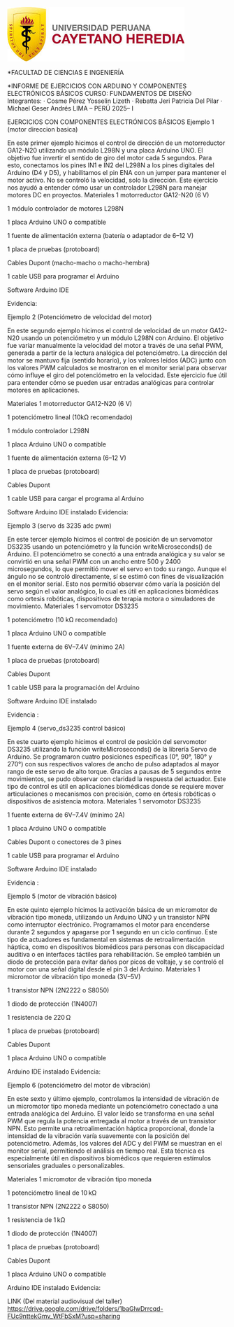 ![logo](https://github.com/Sawamurarebatta/GRUPO_4_FDD/blob/main/Entregables/INFORME%20DE%20EJERCICIOS%20CON%20ARDUINO/imagenes_informe/1.png)
  
  
*FACULTAD DE CIENCIAS E INGENIERÍA


*INFORME DE EJERCICIOS CON ARDUINO Y COMPONENTES ELECTRÓNICOS BÁSICOS
CURSO:
 FUNDAMENTOS DE DISEÑO
Integrantes:
·   	Cosme Pérez Yosselin Lizeth
·   	Rebatta Jeri Patricia Del Pilar
·   	Michael Geser Andrés
LIMA – PERÚ
2025– I

EJERCICIOS CON COMPONENTES ELECTRÓNICOS BÁSICOS
Ejemplo 1 (motor direccion basica)

En este primer ejemplo hicimos el control de dirección de un motorreductor GA12-N20 utilizando un módulo L298N y una placa Arduino UNO. El objetivo fue invertir el sentido de giro del motor cada 5 segundos. Para esto, conectamos los pines IN1 e IN2 del L298N a los pines digitales del Arduino (D4 y D5), y habilitamos el pin ENA con un jumper para mantener el motor activo. No se controló la velocidad, solo la dirección. Este ejercicio nos ayudó a entender cómo usar un controlador L298N para manejar motores DC en proyectos.
Materiales
1 motorreductor GA12-N20 (6 V)


1 módulo controlador de motores L298N


1 placa Arduino UNO o compatible


1 fuente de alimentación externa (batería o adaptador de 6–12 V)


1 placa de pruebas (protoboard)


Cables Dupont (macho-macho o macho-hembra)


1 cable USB para programar el Arduino


Software Arduino IDE

Evidencia:

















Ejemplo 2 (Potenciómetro de velocidad del motor)

En este segundo ejemplo hicimos el control de velocidad de un motor GA12-N20 usando un potenciómetro y un módulo L298N con Arduino. El objetivo fue variar manualmente la velocidad del motor a través de una señal PWM, generada a partir de la lectura analógica del potenciómetro. La dirección del motor se mantuvo fija (sentido horario), y los valores leídos (ADC) junto con los valores PWM calculados se mostraron en el monitor serial para observar cómo influye el giro del potenciómetro en la velocidad. Este ejercicio fue útil para entender cómo se pueden usar entradas analógicas para controlar motores en aplicaciones.

Materiales
1 motorreductor GA12-N20 (6 V)


1 potenciómetro lineal (10kΩ recomendado)


1 módulo controlador L298N


1 placa Arduino UNO o compatible


1 fuente de alimentación externa (6–12 V)


1 placa de pruebas (protoboard)


Cables Dupont


1 cable USB para cargar el programa al Arduino


Software Arduino IDE instalado
Evidencia:


















Ejemplo 3 (servo ds 3235 adc pwm)

En este tercer ejemplo hicimos el control de posición de un servomotor DS3235 usando un potenciómetro y la función writeMicroseconds() de Arduino. El potenciómetro se conectó a una entrada analógica y su valor se convirtió en una señal PWM con un ancho entre 500 y 2400 microsegundos, lo que permitió mover el servo en todo su rango. Aunque el ángulo no se controló directamente, sí se estimó con fines de visualización en el monitor serial. Esto nos permitió observar cómo varía la posición del servo según el valor analógico, lo cual es útil en aplicaciones biomédicas como ortesis robóticas, dispositivos de terapia motora o simuladores de movimiento.
Materiales
1 servomotor DS3235


1 potenciómetro (10 kΩ recomendado)


1 placa Arduino UNO o compatible


1 fuente externa de 6V–7.4V (mínimo 2A)


1 placa de pruebas (protoboard)


Cables Dupont


1 cable USB para la programación del Arduino


Software Arduino IDE instalado


Evidencia :

















Ejemplo 4 (servo_ds3235 control básico)


En este cuarto ejemplo hicimos el control de posición del servomotor DS3235 utilizando la función writeMicroseconds() de la librería Servo de Arduino. Se programaron cuatro posiciones específicas (0°, 90°, 180° y 270°) con sus respectivos valores de ancho de pulso adaptados al mayor rango de este servo de alto torque. Gracias a pausas de 5 segundos entre movimientos, se pudo observar con claridad la respuesta del actuador. Este tipo de control es útil en aplicaciones biomédicas donde se requiere mover articulaciones o mecanismos con precisión, como en órtesis robóticas o dispositivos de asistencia motora.
Materiales
1 servomotor DS3235


1 fuente externa de 6V–7.4V (mínimo 2A)


1 placa Arduino UNO o compatible


Cables Dupont o conectores de 3 pines


1 cable USB para programar el Arduino


Software Arduino IDE instalado

Evidencia :




















Ejemplo 5 (motor de vibración básico)

En este quinto ejemplo hicimos la activación básica de un micromotor de vibración tipo moneda, utilizando un Arduino UNO y un transistor NPN como interruptor electrónico. Programamos el motor para encenderse durante 2 segundos y apagarse por 1 segundo en un ciclo continuo. Este tipo de actuadores es fundamental en sistemas de retroalimentación háptica, como en dispositivos biomédicos para personas con discapacidad auditiva o en interfaces táctiles para rehabilitación. Se empleó también un diodo de protección para evitar daños por picos de voltaje, y se controló el motor con una señal digital desde el pin 3 del Arduino.
Materiales
1 micromotor de vibración tipo moneda (3V–5V)


1 transistor NPN (2N2222 o S8050)


1 diodo de protección (1N4007)


1 resistencia de 220 Ω


1 placa de pruebas (protoboard)


Cables Dupont


1 placa Arduino UNO o compatible


Arduino IDE instalado
Evidencia:












Ejemplo 6 (potenciómetro del motor de vibración)

En este sexto y último ejemplo, controlamos la intensidad de vibración de un micromotor tipo moneda mediante un potenciómetro conectado a una entrada analógica del Arduino. El valor leído se transforma en una señal PWM que regula la potencia entregada al motor a través de un transistor NPN. Esto permite una retroalimentación háptica proporcional, donde la intensidad de la vibración varía suavemente con la posición del potenciómetro. Además, los valores del ADC y del PWM se muestran en el monitor serial, permitiendo el análisis en tiempo real. Esta técnica es especialmente útil en dispositivos biomédicos que requieren estímulos sensoriales graduales o personalizables.

Materiales
1 micromotor de vibración tipo moneda


1 potenciómetro lineal de 10 kΩ


1 transistor NPN (2N2222 o S8050)


1 resistencia de 1 kΩ


1 diodo de protección (1N4007)


1 placa de pruebas (protoboard)


Cables Dupont


1 placa Arduino UNO o compatible


Arduino IDE instalado
Evidencia:









LINK (Del material audiovisual del taller) 
https://drive.google.com/drive/folders/1baGlwDrrcqd-FUc9nttekGmv_WtFbSxM?usp=sharing


